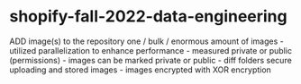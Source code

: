 # shopify-fall-2022-data-engineering

ADD image(s) to the repository
one / bulk / enormous amount of images - utilized parallelization to enhance performance - measured
private or public (permissions) - images can be marked private or public - diff folders
secure uploading and stored images - images encrypted with XOR encryption
